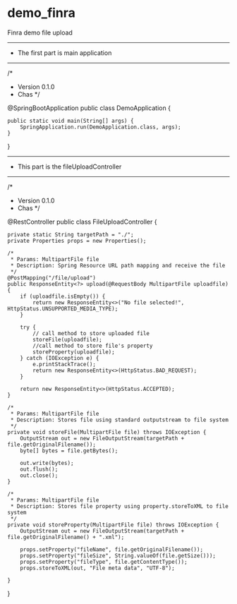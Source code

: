 # demo_finra
Finra demo file upload

----------------------------------------------------------------------------------------------------
* The first part is main application
----------------------------------------------------------------------------------------------------

/*
* Version 0.1.0
* Chas
*/

@SpringBootApplication
public class DemoApplication {
	
	public static void main(String[] args) {
		SpringApplication.run(DemoApplication.class, args);
	}
}



---------------------------------------------------------------------------------------------------
* This part is the fileUploadController
---------------------------------------------------------------------------------------------------

/*
* Version 0.1.0
* Chas
*/

@RestController
public class FileUploadController {
	
	private static String targetPath = "./";
	private Properties props = new Properties();
	
	/* 
	 * Params: MultipartFile file
	 * Description: Spring Resource URL path mapping and receive the file 
	 */
	@PostMapping("/file/upload")
	public ResponseEntity<?> upload(@RequestBody MultipartFile uploadfile){
		if (uploadfile.isEmpty()) {
			return new ResponseEntity<>("No file selected!", HttpStatus.UNSUPPORTED_MEDIA_TYPE);
		}
		
		try {
			// call method to store uploaded file
			storeFile(uploadfile);
			//call method to store file's property
			storeProperty(uploadfile);
		} catch (IOException e) {
			e.printStackTrace();
			return new ResponseEntity<>(HttpStatus.BAD_REQUEST);
		}
		
		return new ResponseEntity<>(HttpStatus.ACCEPTED);
	}
	
	/* 
	 * Params: MultipartFile file
	 * Description: Stores file using standard outputstream to file system
	 */
	private void storeFile(MultipartFile file) throws IOException {
		OutputStream out = new FileOutputStream(targetPath + file.getOriginalFilename());
		byte[] bytes = file.getBytes();
		
		out.write(bytes);
		out.flush();
		out.close();
	}
	 
	/* 
	 * Params: MultipartFile file
	 * Description: Stores file property using property.storeToXML to file system
	 */
	private void storeProperty(MultipartFile file) throws IOException {
		OutputStream out = new FileOutputStream(targetPath + file.getOriginalFilename() + ".xml");
		
		props.setProperty("fileName", file.getOriginalFilename());
		props.setProperty("fileSize", String.valueOf(file.getSize()));
		props.setProperty("fileType", file.getContentType());
		props.storeToXML(out, "File meta data", "UTF-8");
		
	}
}
